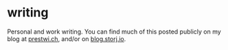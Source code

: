 # writing

Personal and work writing. You can find much of this posted publicly on my blog at [prestwi.ch](https://prestwi.ch), and/or on [blog.storj.io](https://blog.storj.io).
